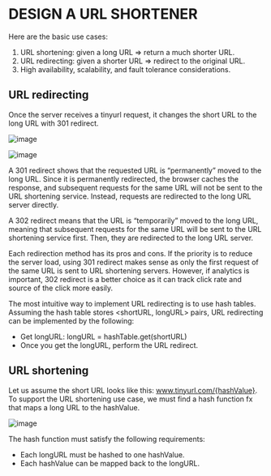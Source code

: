 # DESIGN A URL SHORTENER

Here are the basic use cases:

1. URL shortening: given a long URL => return a much shorter URL. 
2. URL redirecting: given a shorter URL => redirect to the original URL. 
3. High availability, scalability, and fault tolerance considerations. 


## URL redirecting
Once the server receives a tinyurl request, it changes the short URL to the long URL with 301 redirect.

![image](https://user-images.githubusercontent.com/23625821/133559109-27b61b17-0fcb-4c14-b01d-2b336ac254f3.png)

![image](https://user-images.githubusercontent.com/23625821/133559179-4d1df5bb-4f5c-4c8f-b88e-064025b8d0a3.png)


A 301 redirect shows that the requested URL is “permanently” moved to the long URL. Since it is permanently redirected, the browser caches the response, and subsequent requests for the same URL will not be sent to the URL shortening service. Instead, requests are redirected to the long URL server directly.


A 302 redirect means that the URL is “temporarily” moved to the long URL, meaning that subsequent requests for the same URL will be sent to the URL shortening service first. Then, they are redirected to the long URL server.


Each redirection method has its pros and cons. If the priority is to reduce the server load, using 301 redirect makes sense as only the first request of the same URL is sent to URL shortening servers. However, if analytics is important, 302 redirect is a better choice as it can track click rate and source of the click more easily. 

The most intuitive way to implement URL redirecting is to use hash tables. Assuming the hash table stores <shortURL, longURL> pairs, URL redirecting can be implemented by the following:

- Get longURL: longURL = hashTable.get(shortURL)
- Once you get the longURL, perform the URL redirect.


## URL shortening

Let us assume the short URL looks like this: www.tinyurl.com/{hashValue}. To support the URL shortening use case, we must find a hash function fx that maps a long URL to the hashValue. 

![image](https://user-images.githubusercontent.com/23625821/133559649-0e159bff-7b42-4d7a-8867-0ed578d7fe35.png)


The hash function must satisfy the following requirements:
- Each longURL must be hashed to one hashValue.
- Each hashValue can be mapped back to the longURL.







